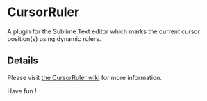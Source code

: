 # CursorRuler

A plugin for the Sublime Text editor which marks the current cursor position(s) using dynamic rulers.


## Details

Please visit [the CursorRuler wiki](https://github.com/icylace/CursorRuler/wiki) for more information.


Have fun !
